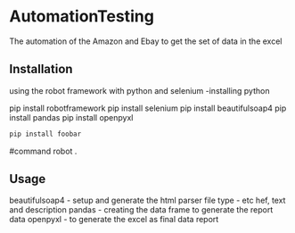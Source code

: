 # AutomationTesting
The automation of the Amazon and Ebay to get the set of data in the excel 

## Installation
using the robot framework with python and selenium 
-installing python

pip install robotframework
pip install selenium 
pip install beautifulsoap4
pip install pandas
pip install openpyxl

```bash
pip install foobar
```
#command
robot .

## Usage
beautifulsoap4 - setup and generate the html parser file type - etc hef, text and description 
pandas - creating the data frame to generate the report data
openpyxl - to generate the excel as final data report 

